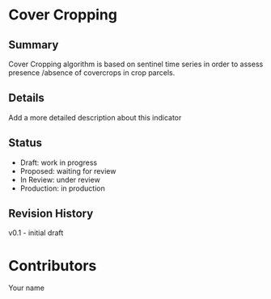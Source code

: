 # Cover Cropping 
## Summary
<!-- Add a one or two sentence to describe this indicator -->
Cover Cropping algorithm is based on sentinel time series  in order to assess presence /absence of covercrops in crop parcels. 

## Details
<!-- Add a more detailed description about this indicator -->
Add a more detailed description about this indicator

## Status
<!-- Choose one of the following Draft | Proposed | In Review | Production -->
- Draft: work in progress
- Proposed: waiting for review 
- In Review: under review
- Production: in production

## Revision History
v0.1 - initial draft

# Contributors
Your name

